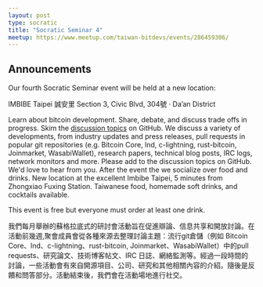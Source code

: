 ```yaml
---
layout: post
type: socratic
title: "Socratic Seminar 4"
meetup: https://www.meetup.com/taiwan-bitdevs/events/286459306/
---
```


## Announcements

Our fourth Socratic Seminar event will be held at a new location: 

IMBIBE Taipei
誠安里 Section 3, Civic Blvd, 304號 · Da’an District

Learn about bitcoin development. Share, debate, and discuss trade offs in progress. Skim the [discussion topics](https://github.com/TaiwanBitdevs/TaiwanBitdevs.github.io/pulls/9) on GitHub. We discuss a variety of developments, from industry updates and press releases, pull requests in popular git repositories (e.g. Bitcoin Core, lnd, c-lightning, rust-bitcoin, Joinmarket, WasabiWallet), research papers, technical blog posts, IRC logs, network monitors and more. Please add to the discussion topics on GitHub. We'd love to hear from you. After the event the we socialize over food and drinks. New location at the excellent Imbibe Taipei, 5 minutes from Zhongxiao Fuxing Station. Taiwanese food, homemade soft drinks, and cocktails available.

This event is free but everyone must order at least one drink.

我們每月舉辦的蘇格拉底式的研討會活動旨在促進辯論、信息共享和開放討論。在活動前幾週,聚會成員會從各種來源去整理討論主題：流行git倉儲（例如 Bitcoin Core、lnd、c-lightning、rust-bitcoin, Joinmarket、WasabiWallet）中的pull requests、研究論文、技術博客帖文、IRC 日誌、網絡監測等。經過一段時間的討論，一些活動會有來自開源項目、公司、研究和其他相關內容的介紹。隨後是反饋和問答部分。活動結束後，我們會在活動場地進行社交。

